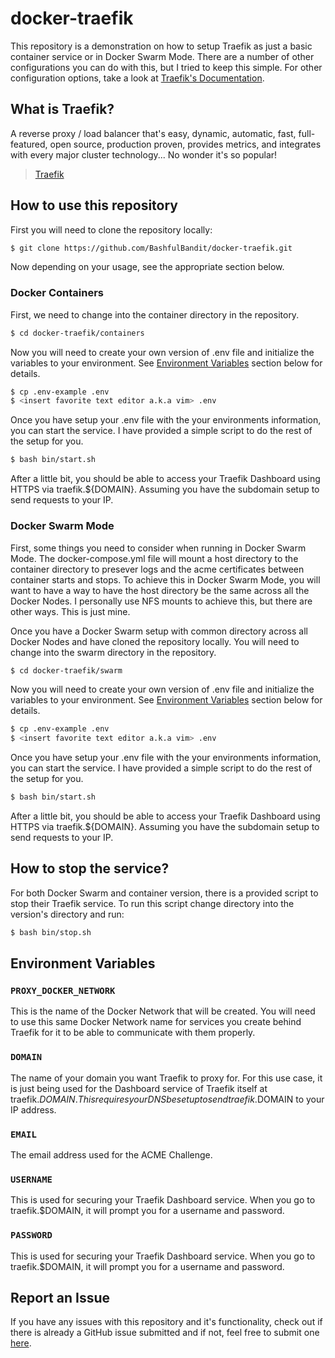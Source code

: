 # docker-traefik

This repository is a demonstration on how to setup Traefik as just a basic container service or in
Docker Swarm Mode. There are a number of other configurations you can do with this, but I tried to keep this simple. For other configuration options, take a look at [Traefik's Documentation](https://docs.traefik.io/).

## What is Traefik?

A reverse proxy / load balancer that's easy, dynamic, automatic, fast, full-featured, open source, production proven, provides metrics, and integrates with every major cluster technology... No wonder it's so popular!

> <a href="https://traefik.io/">Traefik</a>

## How to use this repository

First you will need to clone the repository locally:

```bash
$ git clone https://github.com/BashfulBandit/docker-traefik.git
```

Now depending on your usage, see the appropriate section below.

### Docker Containers

First, we need to change into the container directory in the repository.

```bash
$ cd docker-traefik/containers
```

Now you will need to create your own version of .env file and initialize the variables to your environment. See [Environment Variables](#environment-variables) section below for details.

```bash
$ cp .env-example .env
$ <insert favorite text editor a.k.a vim> .env
```

Once you have setup your .env file with the your environments information, you can start the service.
I have provided a simple script to do the rest of the setup for you.

```bash
$ bash bin/start.sh
```

After a little bit, you should be able to access your Traefik Dashboard using HTTPS via traefik.${DOMAIN}. Assuming you have the subdomain setup to send requests to your IP.

### Docker Swarm Mode

First, some things you need to consider when running in Docker Swarm Mode. The docker-compose.yml
file will mount a host directory to the container directory to presever logs and the acme certificates
between container starts and stops. To achieve this in Docker Swarm Mode, you will want to have a way
to have the host directory be the same across all the Docker Nodes. I personally use NFS mounts to achieve this, but there are other ways. This is just mine.


Once you have a Docker Swarm setup with common directory across all Docker Nodes and have cloned the repository locally. You will need to change into the swarm directory in the repository.

```bash
$ cd docker-traefik/swarm
```

Now you will need to create your own version of .env file and initialize the variables to your environment. See [Environment Variables](#environment-variables) section below for details.

```bash
$ cp .env-example .env
$ <insert favorite text editor a.k.a vim> .env
```

Once you have setup your .env file with the your environments information, you can start the service.
I have provided a simple script to do the rest of the setup for you.

```bash
$ bash bin/start.sh
```

After a little bit, you should be able to access your Traefik Dashboard using HTTPS via traefik.${DOMAIN}. Assuming you have the subdomain setup to send requests to your IP.

## How to stop the service?

For both Docker Swarm and container version, there is a provided script to stop their Traefik service. To run this script change directory into the version's directory and run:

```bash
$ bash bin/stop.sh
```

## Environment Variables

### `PROXY_DOCKER_NETWORK`

This is the name of the Docker Network that will be created. You will need to use this same Docker Network name for services you create behind Traefik for it to be able to communicate with them properly.

### `DOMAIN`

The name of your domain you want Traefik to proxy for. For this use case, it is just being used for the Dashboard service of Traefik itself at traefik.$DOMAIN. This requires your DNS be set up to send traefik.$DOMAIN to your IP address.

### `EMAIL`

The email address used for the ACME Challenge.

### `USERNAME`

This is used for securing your Traefik Dashboard service. When you go to traefik.$DOMAIN, it will prompt you for a username and password.

### `PASSWORD`

This is used for securing your Traefik Dashboard service. When you go to traefik.$DOMAIN, it will prompt you for a username and password.

## Report an Issue

If you have any issues with this repository and it's functionality, check out if there is already a GitHub issue submitted and if not, feel free to submit one [here](https://github.com/BashfulBandit/docker-traefik/issues).
